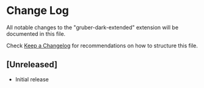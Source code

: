 # Change Log

All notable changes to the "gruber-dark-extended" extension will be documented in this file.

Check [Keep a Changelog](http://keepachangelog.com/) for recommendations on how to structure this file.

## [Unreleased]

- Initial release
